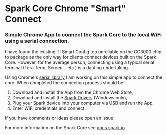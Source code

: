 # Spark Core Chrome "Smart" Connect

### Simple Chrome App to connect the Spark Core to the local WiFi using a serial connection.

I have found the existing TI Smart Config too unreliable on the CC3000 chip to package as the only way for clients connect devices built on the Spark Core. However, for the average person, connecting using a typical serial terminal (Tera Term, Screen... etc.) is a dauting undertaking.

Using Chrome's [serial library](https://developer.chrome.com/apps/serial) I am working on this simple app to connect the core. When completed the connection process should be:

1. Download and install the App from the Chrome Web Store,
2. Download and install the [Spark Drivers](https://s3.amazonaws.com/spark-website/Spark.zip) (Windows only),
3. Plug your Spark device into your computer via USB and run the App,
4. Enter WiFi credentials and connect.

If you have comments or ideas please open an issue.

For more information on the Spark Core see [docs.spark.io](https://docs.spark.io)
